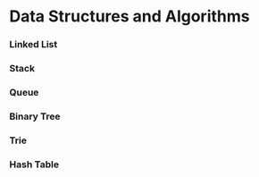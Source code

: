 # Data Structures and Algorithms
### Linked List
### Stack
### Queue
### Binary Tree
### Trie
### Hash Table
